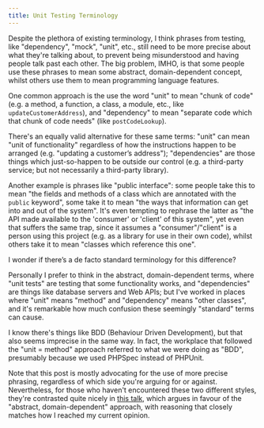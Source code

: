 ```yaml
---
title: Unit Testing Terminology
---
```


Despite the plethora of existing terminology, I think phrases from testing, like
"dependency", "mock", "unit", etc., still need to be more precise about what
they're talking about, to prevent being misunderstood and having people talk
past each other. The big problem, IMHO, is that some people use these phrases to
mean some abstract, domain-dependent concept, whilst others use them to mean
programming language features.

One common approach is the use the word "unit" to mean "chunk of code" (e.g. a
method, a function, a class, a module, etc., like `updateCustomerAddress`), and
"dependency" to mean "separate code which that chunk of code needs" (like
`postCodeLookup`).

There's an equally valid alternative for these same terms: "unit" can mean "unit
of functionality" regardless of how the instructions happen to be arranged (e.g.
"updating a customer’s address"); "dependencies" are those things which
just-so-happen to be outside our control (e.g. a third-party service; but not
necessarily a third-party library).

Another example is phrases like "public interface": some people take this to
mean "the fields and methods of a class which are annotated with the `public`
keyword", some take it to mean "the ways that information can get into and out
of the system". It's even tempting to rephrase the latter as "the API made
available to the 'consumer' or 'client' of this system", yet even that suffers
the same trap, since it assumes a "consumer"/"client" is a person using this
project (e.g. as a library for use in their own code), whilst others take it to
mean "classes which reference this one".

I wonder if there’s a de facto standard terminology for this difference?

Personally I prefer to think in the abstract, domain-dependent terms, where
"unit tests" are testing that some functionality works, and "dependencies" are
things like database servers and Web APIs; but I've worked in places where
"unit" means "method" and "dependency" means "other classes", and it's
remarkable how much confusion these seemingly "standard" terms can cause.

I know there's things like BDD (Behaviour Driven Development), but that also
seems imprecise in the same way. In fact, the workplace that followed the
"unit = method" approach referred to what we were doing as "BDD", presumably
because we used PHPSpec instead of PHPUnit.

Note that this post is mostly advocating for the use of more precise phrasing,
regardless of which side you're arguing for or against. Nevertheless, for those
who haven't encountered these two different styles, they're contrasted quite
nicely in [this talk](https://www.infoq.com/presentations/tdd-original), which
argues in favour of the "abstract, domain-dependent" approach, with reasoning
that closely matches how I reached my current opinion.
